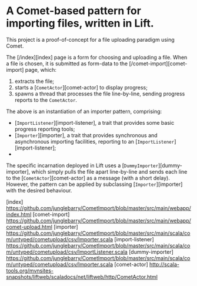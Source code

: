 # A Comet-based pattern for importing files, written in Lift.

This project is a proof-of-concept for a file uploading paradigm using Comet.

The [/index][index] page is a form for choosing and uploading a file. When a file is chosen, it is submitted as form-data to the [/comet-import][comet-import] page, which:

1. extracts the file;
2. starts a [`CometActor`][comet-actor] to display progress;
3. spawns a thread that processes the file line-by-line, sending progress reports to the `CometActor`.

The above is an instantiation of an importer pattern, comprising:
* [`ImportListener`][import-listener], a trait that provides some basic progress reporting tools;
* [`Importer`][importer], a trait that provides synchronous and asynchronous importing facilities, reporting to an [`ImportListener`][import-listener];
* 

The specific incarnation deployed in Lift uses a [`DummyImporter`][dummy-importer], which simply pulls the file apart line-by-line and sends each line to the [`CometActor`][comet-actor] as a message (with a short delay). However, the pattern can be applied by subclassing [`Importer`][importer] with the desired behaviour.

[index] https://github.com/junglebarry/CometImport/blob/master/src/main/webapp/index.html
[comet-import] https://github.com/junglebarry/CometImport/blob/master/src/main/webapp/comet-upload.html
[importer] https://github.com/junglebarry/CometImport/blob/master/src/main/scala/com/untyped/cometupload/csv/Importer.scala
[import-listener] https://github.com/junglebarry/CometImport/blob/master/src/main/scala/com/untyped/cometupload/csv/ImportListener.scala
[dummy-importer] https://github.com/junglebarry/CometImport/blob/master/src/main/scala/com/untyped/cometupload/csv/Importer.scala
[comet-actor] http://scala-tools.org/mvnsites-snapshots/liftweb/scaladocs/net/liftweb/http/CometActor.html